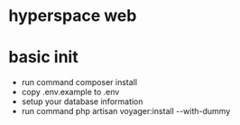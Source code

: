 # hyperspace web

# basic init
- run command composer install
- copy .env.example to .env
- setup your database information
- run command php artisan voyager:install --with-dummy
